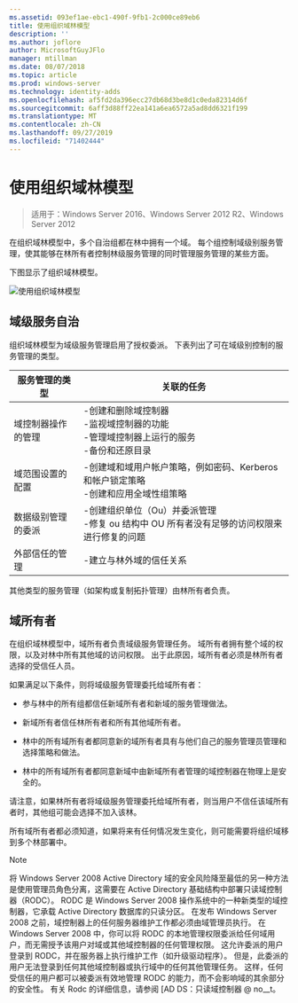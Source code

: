 ```yaml
---
ms.assetid: 093ef1ae-ebc1-490f-9fb1-2c000ce89eb6
title: 使用组织域林模型
description: ''
ms.author: joflore
author: MicrosoftGuyJFlo
manager: mtillman
ms.date: 08/07/2018
ms.topic: article
ms.prod: windows-server
ms.technology: identity-adds
ms.openlocfilehash: af5fd2da396ecc27db68d3be8d1c0eda82314d6f
ms.sourcegitcommit: 6aff3d88ff22ea141a6ea6572a5ad8dd6321f199
ms.translationtype: MT
ms.contentlocale: zh-CN
ms.lasthandoff: 09/27/2019
ms.locfileid: "71402444"
---
```

# <a name="using-the-organizational-domain-forest-model"></a>使用组织域林模型

>适用于：Windows Server 2016、Windows Server 2012 R2、Windows Server 2012

在组织域林模型中，多个自治组都在林中拥有一个域。 每个组控制域级别服务管理，使其能够在林所有者控制林级服务管理的同时管理服务管理的某些方面。  

下图显示了组织域林模型。  

![使用组织域林模型](../../media/Using-the-Organizational-Domain-Forest-Model/c50a3c6a-b0e4-43ec-ad62-f05d05f0bbd2.gif)  

## <a name="domain-level-service-autonomy"></a>域级服务自治

组织域林模型为域级服务管理启用了授权委派。 下表列出了可在域级别控制的服务管理的类型。  

|服务管理的类型|关联的任务|  
|------------------------------|--------------------|  
|域控制器操作的管理|-创建和删除域控制器<br />-监视域控制器的功能<br />-管理域控制器上运行的服务<br />-备份和还原目录|  
|域范围设置的配置|-创建域和域用户帐户策略，例如密码、Kerberos 和帐户锁定策略<br />-创建和应用全域性组策略|  
|数据级别管理的委派|-创建组织单位（Ou）并委派管理<br />-修复 ou 结构中 OU 所有者没有足够的访问权限来进行修复的问题|  
|外部信任的管理|-建立与林外域的信任关系|  

其他类型的服务管理（如架构或复制拓扑管理）由林所有者负责。  

## <a name="domain-owner"></a>域所有者

在组织域林模型中，域所有者负责域级服务管理任务。 域所有者拥有整个域的权限，以及对林中所有其他域的访问权限。 出于此原因，域所有者必须是林所有者选择的受信任人员。  

如果满足以下条件，则将域级服务管理委托给域所有者：  

- 参与林中的所有组都信任新域所有者和新域的服务管理做法。  

- 新域所有者信任林所有者和所有其他域所有者。  

- 林中的所有域所有者都同意新的域所有者具有与他们自己的服务管理员管理和选择策略和做法。  

- 林中的所有域所有者都同意新域中由新域所有者管理的域控制器在物理上是安全的。  

请注意，如果林所有者将域级服务管理委托给域所有者，则当用户不信任该域所有者时，其他组可能会选择不加入该林。  

所有域所有者都必须知道，如果将来有任何情况发生变化，则可能需要将组织域移到多个林部署中。  

> [!NOTE]  
> 将 Windows Server 2008 Active Directory 域的安全风险降至最低的另一种方法是使用管理员角色分离，这需要在 Active Directory 基础结构中部署只读域控制器（RODC）。 RODC 是 Windows Server 2008 操作系统中的一种新类型的域控制器，它承载 Active Directory 数据库的只读分区。 在发布 Windows Server 2008 之前，域控制器上的任何服务器维护工作都必须由域管理员执行。 在 Windows Server 2008 中，你可以将 RODC 的本地管理权限委派给任何域用户，而无需授予该用户对域或其他域控制器的任何管理权限。 这允许委派的用户登录到 RODC，并在服务器上执行维护工作（如升级驱动程序）。 但是，此委派的用户无法登录到任何其他域控制器或执行域中的任何其他管理任务。 这样，任何受信任的用户都可以被委派有效地管理 RODC 的能力，而不会影响域的其余部分的安全性。 有关 Rodc 的详细信息，请参阅 [AD DS：只读域控制器 @ no__t。  

